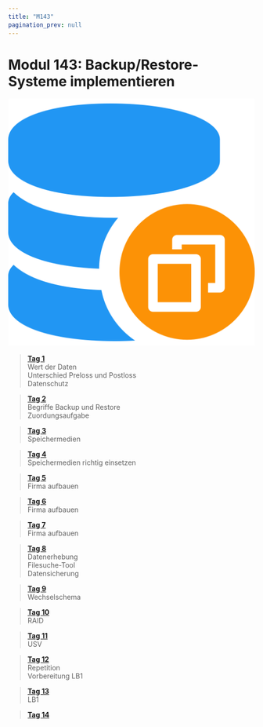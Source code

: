 ```yaml
---
title: "M143"
pagination_prev: null
---
```


# Modul 143: Backup/Restore-Systeme implementieren

![logo_module](/data/m143/backup_logo.png)

> [**Tag 1**](./tag-0001.md)  
> Wert der Daten  
> Unterschied Preloss und Postloss  
> Datenschutz

> [**Tag 2**](./tag-0002.md)  
> Begriffe Backup und Restore  
> Zuordungsaufgabe

> [**Tag 3**](./tag-0003.md)  
> Speichermedien

> [**Tag 4**](./tag-0004.md)  
> Speichermedien richtig einsetzen

> [**Tag 5**](./tag-0005.md)  
> Firma aufbauen

> [**Tag 6**](./tag-0006.md)  
> Firma aufbauen

> [**Tag 7**](./tag-0007.md)  
> Firma aufbauen

> [**Tag 8**](./tag-0008.md)  
> Datenerhebung  
> Filesuche-Tool  
> Datensicherung

> [**Tag 9**](./tag-0009.md)  
> Wechselschema

> [**Tag 10**](./tag-0010.md)  
> RAID

> [**Tag 11**](./tag-0011.md)  
> USV

> [**Tag 12**](./tag-0012.md)  
> Repetition  
> Vorbereitung LB1

> [**Tag 13**](./tag-0013.md)  
> LB1

> [**Tag 14**](./tag-0014.md)